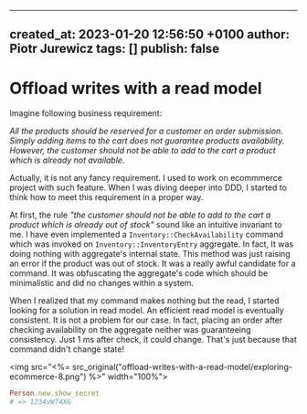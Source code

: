 
---
created_at: 2023-01-20 12:56:50 +0100
author: Piotr Jurewicz
tags: []
publish: false
---

# Offload writes with a read model

Imagine following business requirement:

*All the products should be reserved for a customer on order submission.
Simply adding items to the cart does not guarantee products availability.
However, the customer should not be able to add to the cart a product which is already not available.*

<!-- more -->

Actually, it is not any fancy requirement. I used to work on ecommmerce project with such feature.
When I was diving deeper into DDD, I started to think how to meet this requirement in a proper way.

At first, the rule *"the customer should not be able to add to the cart a product which is already out of stock"* sound like an intuitive invariant to me.
I have even implemented a `Inventory::CheckAvailability` command which was invoked on `Inventory::InventoryEntry` aggregate.
In fact, It was doing nothing with aggregate's internal state. This method was just raising an error if the product was out of stock.
It was a really awful candidate for a command. It was obfuscating the aggregate's code which should be minimalistic and did no changes within a system.

When I realized that my command makes nothing but the read, I started looking for a solution in read model.
An efficient read model is eventually consistent. It is not a problem for our case.
In fact, placing an order after checking availability on the aggregate neither was guaranteeing consistency. Just 1 ms after check, it could change.
That's just because that command didn't change state!

<img src="<%= src_original("offload-writes-with-a-read-model/exploring-ecommerce-8.png") %>" width="100%">

```ruby
Person.new.show_secret
# => 1234vW74X&
```
